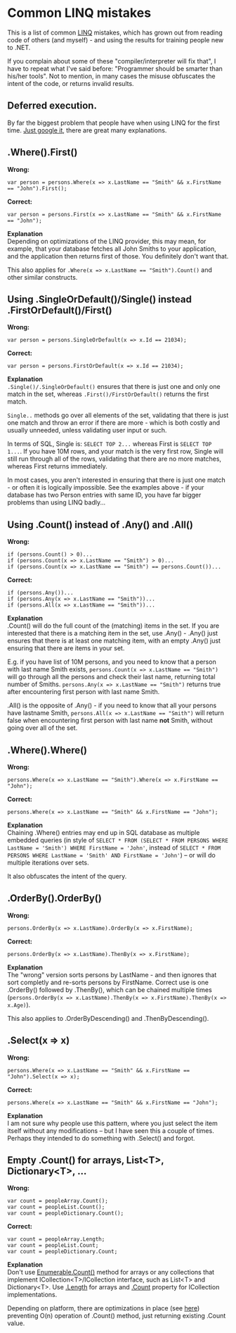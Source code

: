# Common LINQ mistakes

This is a list of common [LINQ](https://docs.microsoft.com/en-us/dotnet/csharp/programming-guide/concepts/linq/) mistakes, which has grown out from reading code of others (and myself) - and using the results for training people new to .NET.

If you complain about some of these "compiler/interpreter will fix that", I have to repeat what I've said before: "Programmer should be smarter than his/her tools". Not to mention, in many cases the misuse obfuscates the intent of the code, or returns invalid results.


## Deferred execution.

By far the biggest problem that people have when using LINQ for the first time. [Just google it](https://www.google.com/search?q=linq+deferred+execution), there are great many explanations.

## .Where().First()

**Wrong:**

```
var person = persons.Where(x => x.LastName == "Smith" && x.FirstName == "John").First();
```
**Correct:**
```
var person = persons.First(x => x.LastName == "Smith" && x.FirstName == "John");
```
**Explanation**  
Depending on optimizations of the LINQ provider, this may mean, for example, that your database fetches all John Smiths to your application, and the application then returns first of those. You definitely don't want that.

This also applies for `.Where(x => x.LastName == "Smith").Count()` and other similar constructs.
  
## Using .SingleOrDefault()/Single() instead .FirstOrDefault()/First()
**Wrong:**
```
var person = persons.SingleOrDefault(x => x.Id == 21034);
```
**Correct:**
```
var person = persons.FirstOrDefault(x => x.Id == 21034);
```

**Explanation**  
`.Single()/.SingleOrDefault()` ensures that there is just one and only one match in the set, whereas `.First()/FirstOrDefault()` returns the first match.   

`Single..` methods go over all elements of the set, validating that there is just one match and throw an error if there are more - which is both costly and usually unneeded, unless validating user input or such.  

 In terms of SQL, Single is: `SELECT TOP 2...` whereas First is `SELECT TOP 1...`. If you have 10M rows, and your match is the very first row, Single will still run through all of the rows, validating that there are no more matches, whereas First returns immediately.

In most cases, you aren't interested in ensuring that there is just one match - or often it is logically impossible. See the examples above - if your database has two Person entries with same ID, you have far bigger problems than using LINQ badly...


## Using .Count() instead of .Any() and .All()
**Wrong:**
```
if (persons.Count() > 0)...
if (persons.Count(x => x.LastName == "Smith") > 0)...
if (persons.Count(x => x.LastName == "Smith") == persons.Count())...
```
**Correct:**
```
if (persons.Any())...
if (persons.Any(x => x.LastName == "Smith"))...
if (persons.All(x => x.LastName == "Smith"))...
```
**Explanation**  
.Count() will do the full count of the (matching) items in the set. If you are interested that there is a matching item in the set, use .Any() - .Any() just ensures that there is at least one matching item, with an empty .Any() just ensuring that there are items in your set.  

E.g. if you have list of 10M persons, and you need to know that a person with last name Smith exists, `persons.Count(x => x.LastName == "Smith")` will go through all the persons and check their last name, returning total number of Smiths. `persons.Any(x => x.LastName == "Smith")` returns true after encountering first person with last name Smith.

.All() is the opposite of .Any() - if you need to know that all your persons have lastname Smith, `persons.All(x => x.LastName == "Smith")` will return false when encountering first person with last name **not** Smith, without going over all of the set.


## .Where().Where()
**Wrong:**
```
persons.Where(x => x.LastName == "Smith").Where(x => x.FirstName == "John");
```
**Correct:**
```
persons.Where(x => x.LastName == "Smith" && x.FirstName == "John");
```
**Explanation**  
Chaining .Where() entries may end up in SQL database as multiple embedded queries (in style of `SELECT * FROM (SELECT * FROM PERSONS WHERE LastName = 'Smith') WHERE FirstName = 'John'`, instead of `SELECT * FROM PERSONS WHERE LastName = 'Smith' AND FirstName = 'John'`) &ndash; or will do multiple iterations over sets.  

It also obfuscates the intent of the query.


## .OrderBy().OrderBy()
**Wrong:**
```
persons.OrderBy(x => x.LastName).OrderBy(x => x.FirstName);
```
**Correct:**
```
persons.OrderBy(x => x.LastName).ThenBy(x => x.FirstName);
```
**Explanation**  
The "wrong" version sorts persons by LastName - and then ignores that sort completly and re-sorts persons by FirstName. Correct use is one .OrderBy() followed by .ThenBy(), which can be chained multiple times (`persons.OrderBy(x => x.LastName).ThenBy(x => x.FirstName).ThenBy(x => x.Age)`).  

This also applies to .OrderByDescending() and .ThenByDescending().


## .Select(x => x)

**Wrong:**
```
persons.Where(x => x.LastName == "Smith" && x.FirstName == "John").Select(x => x);
```
**Correct:**
```
persons.Where(x => x.LastName == "Smith" && x.FirstName == "John");
```
**Explanation**  
I am not sure why people use this pattern, where you just select the item itself without any modifications &ndash; but I have seen this a couple of times. Perhaps they intended to do something with .Select() and forgot.


## Empty .Count() for arrays, List&lt;T&gt;, Dictionary&lt;T&gt;, ...
**Wrong:**
```
var count = peopleArray.Count();
var count = peopleList.Count();
var count = peopleDictionary.Count();
```
**Correct:**
```
var count = peopleArray.Length;
var count = peopleList.Count;
var count = peopleDictionary.Count;
```
**Explanation**  
Don't use [Enumerable.Count()](https://msdn.microsoft.com/en-us/library/bb338038.aspx) method for arrays or any collections that implement ICollection&lt;T&gt;/ICollection interface, such as List&lt;T&gt; and Dictionary&lt;T&gt;. Use [.Length](https://msdn.microsoft.com/en-us/library/system.array.length(v=vs.110).aspx) for arrays and [.Count](https://msdn.microsoft.com/en-us/library/5s3kzhec(v=vs.110).aspx) property for ICollection implementations.  

Depending on platform, there are optimizations in place (see [here](https://referencesource.microsoft.com/#System.Core/System/Linq/Enumerable.cs,1191)) preventing O(n) operation of .Count() method, just returning existing .Count value.

